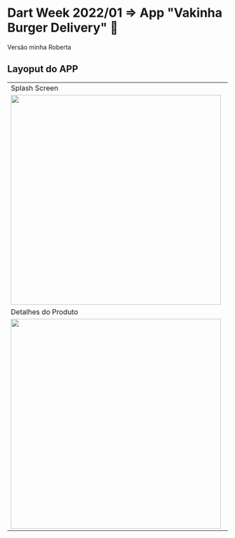 # Dart Week 2022/01 => App "Vakinha Burger Delivery" :hamburger:

Versão minha Roberta
## Layoput do APP

<table>
  <tr>
    <td>Splash Screen</td>
    <td>Login</td>
    <td>Cadastro</td>
    <td>Home - Produtos</td>
  </tr>
  <tr>
    <td><img src="https://user-images.githubusercontent.com/11399340/153654095-c5f455f5-8131-4e8e-bb23-f7ad0135576a.png" height="480"> </img></td>
    <td><img src="https://user-images.githubusercontent.com/11399340/153654105-12e89bf7-e0c4-428e-8641-e5a4862d0dd9.png" height="480"> </img></td>
    <td><img src="https://user-images.githubusercontent.com/11399340/153654102-3e3c7673-a19a-466f-8d8e-4c15c8bd4139.png" height="480"> </img></td>
    <td><img src="https://user-images.githubusercontent.com/11399340/153654106-77b6bb8e-dc45-4ad5-a3b9-09a80533ce8a.png" height="480"> </img></td>
  </tr>
  
   <tr>
    <td>Detalhes do Produto</td>
    <td>Carrinho</td>
    <td>Confirmação</td>
    <td>Pagamento</td>
  </tr>
   <tr>
    <td><img src="https://user-images.githubusercontent.com/11399340/153656387-0c679116-c683-4360-8582-f9640325d516.png" height="480"> </img></td>
    <td><img src="https://user-images.githubusercontent.com/11399340/153654107-88e13c23-16c1-45e4-9d7e-115a5f88aef8.png" height="480"> </img></td>
    <td><img src="https://user-images.githubusercontent.com/11399340/153654109-deb2ad0b-7ba7-4fc6-b8ca-4ddddfd1e4a5.png" height="480"> </img></td>
    <td><img src="https://user-images.githubusercontent.com/11399340/153654111-80b18044-14ad-44ce-a8cc-2e79ad40a513.png" height="480"> </img></td>
  </tr>
  
</table>

    
   
   
   









